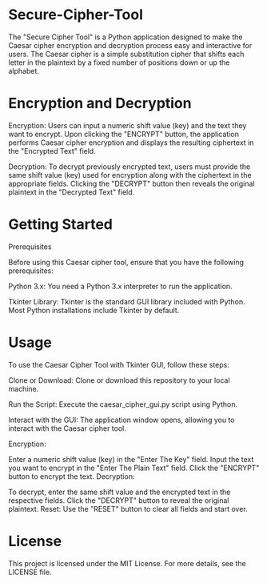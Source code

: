 # Secure-Cipher-Tool

The "Secure Cipher Tool" is a Python application designed to make the Caesar cipher encryption and decryption process easy and interactive for users. The Caesar cipher is a simple substitution cipher that shifts each letter in the plaintext by a fixed number of positions down or up the alphabet. 

# Encryption and Decryption

Encryption: Users can input a numeric shift value (key) and the text they want to encrypt. Upon clicking the "ENCRYPT" button, the application performs Caesar cipher encryption and displays the resulting ciphertext in the "Encrypted Text" field.

Decryption: To decrypt previously encrypted text, users must provide the same shift value (key) used for encryption along with the ciphertext in the appropriate fields. Clicking the "DECRYPT" button then reveals the original plaintext in the "Decrypted Text" field.

# Getting Started

Prerequisites

Before using this Caesar cipher tool, ensure that you have the following prerequisites:

Python 3.x: You need a Python 3.x interpreter to run the application.

Tkinter Library: Tkinter is the standard GUI library included with Python. Most Python installations include Tkinter by default.

# Usage

To use the Caesar Cipher Tool with Tkinter GUI, follow these steps:

Clone or Download: Clone or download this repository to your local machine.

Run the Script: Execute the caesar_cipher_gui.py script using Python.

Interact with the GUI: The application window opens, allowing you to interact with the Caesar cipher tool.

Encryption:

Enter a numeric shift value (key) in the "Enter The Key" field.
Input the text you want to encrypt in the "Enter The Plain Text" field.
Click the "ENCRYPT" button to encrypt the text.
Decryption:

To decrypt, enter the same shift value and the encrypted text in the respective fields.
Click the "DECRYPT" button to reveal the original plaintext.
Reset: Use the "RESET" button to clear all fields and start over.


# License

This project is licensed under the MIT License. For more details, see the LICENSE file.






